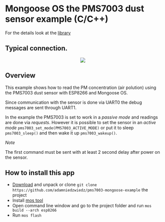 # Mongoose OS the PMS7003 dust sensor example (C/C++)

For the details look at the [library](https://github.com/adamniedzwiedz/pms7003-mongoose-os-lib)

## Typical connection.

<p align="center">
  <img src="https://s3-eu-west-1.amazonaws.com/github-an/pms7003_connection.png">
</p>

## Overview

This example shows how to read the PM concentration (air polution) using the PMS7003 dust sensor with ESP8266 and Mongoose OS.

Since communication with the sensor is done via UART0 the debug messages are sent through UART1.

In the example the PMS7003 is set to work in a *passive mode* and readings are done via *requests*. However it is possible to set the sensor in an *active mode*  `pms7003_set_mode(PMS7003_ACTIVE_MODE)` or put it to sleep `pms7003_sleep()` and then wake it up `pms7003_wakeup()`. 

_Note_

The first command must be sent with at least 2 second delay after power on the sensor.

## How to install this app
- [Download](https://github.com/adamniedzwiedz/pms7003-mongoose-example/archive/master.zip) and unpack or clone `git clone https://github.com/adamniedzwiedz/pms7003-mongoose-example` the project
- Install [mos tool](https://mongoose-os.com/software.html)
- Open command line window and go to the project folder and run `mos build --arch esp8266`
- Run `mos flash`

